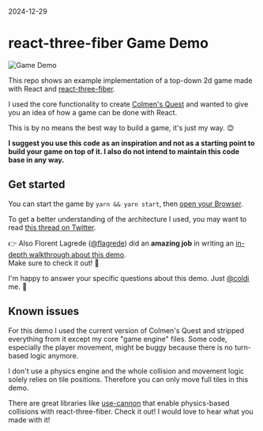 2024-12-29

# react-three-fiber Game Demo

![Game Demo](/media/game-demo.gif)

This repo shows an example implementation of a top-down 2d game made with React and [react-three-fiber](https://github.com/pmndrs/react-three-fiber).

I used the core functionality to create [Colmen's Quest](https://coldigames.itch.io/colmens-quest) and wanted to give you an idea of how a game can be done with React.

This is by no means the best way to build a game, it's just my way. 😊

**I suggest you use this code as an inspiration and not as a starting point to build your game on top of it. I also do not intend to maintain this code base in any way.**

## Get started

You can start the game by `yarn && yarn start`, then [open your Browser](http://localhost:3000/).

To get a better understanding of the architecture I used, you may want to read [this thread on Twitter](https://twitter.com/coldi/status/1254446313955119104).

👉 Also Florent Lagrede ([@flagrede](https://twitter.com/flagrede)) did an **amazing job** in writing an [in-depth walkthrough about this demo](https://dev.to/flagrede/making-a-2d-rpg-game-with-react-tree-fiber-4af1).<br />
Make sure to check it out! 👀

I'm happy to answer your specific questions about this demo. Just [@coldi](https://twitter.com/coldi) me. 👋

## Known issues

For this demo I used the current version of Colmen's Quest and stripped everything from it except my core "game engine" files. Some code, especially the player movement, might be buggy because there is no turn-based logic anymore.

I don't use a physics engine and the whole collision and movement logic solely relies on tile positions. Therefore you can only move full tiles in this demo.

There are great libraries like [use-cannon](https://github.com/pmndrs/use-cannon) that enable physics-based collisions with react-three-fiber. Check it out! I would love to hear what you made with it!
